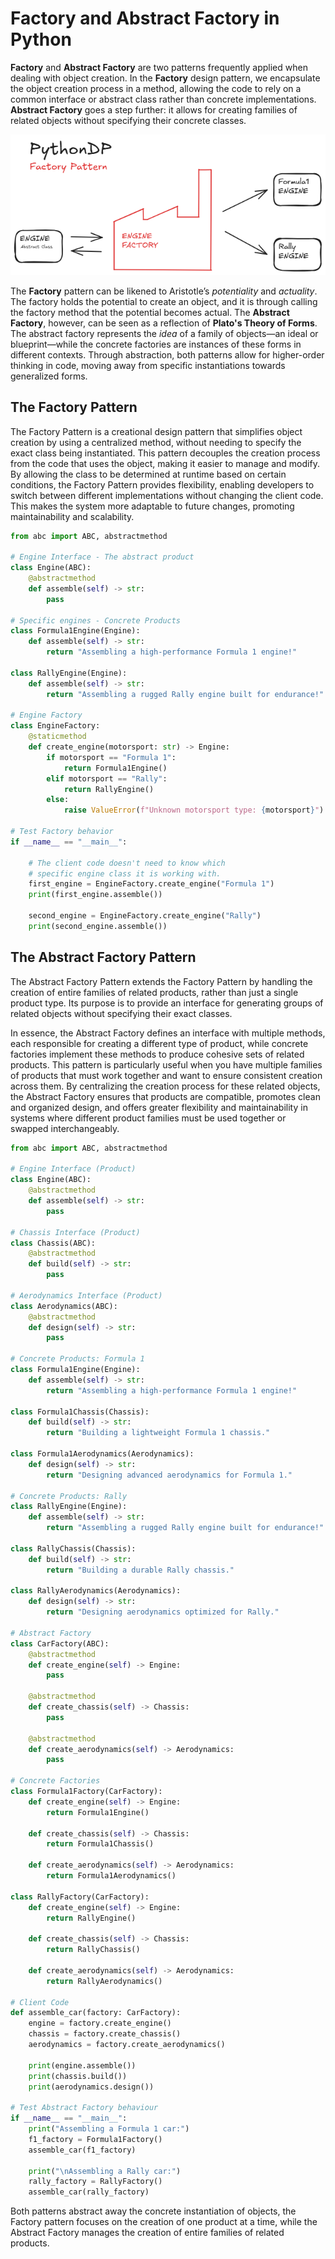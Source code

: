 # Factory and Abstract Factory in Python

**Factory** and **Abstract Factory** are two patterns frequently applied when dealing with object creation. In the **Factory** design pattern, we encapsulate the object creation process in a method, allowing the code to rely on a common interface or abstract class rather than concrete implementations. **Abstract Factory** goes a step further: it allows for creating families of related objects without specifying their concrete classes.

![Factory Design Pattern Visual Representation](/Creational/Factory/res/factory.png)

The **Factory** pattern can be likened to Aristotle’s *potentiality* and *actuality*. The factory holds the potential to create an object, and it is through calling the factory method that the potential becomes actual. The **Abstract Factory**, however, can be seen as a reflection of **Plato's Theory of Forms**. The abstract factory represents the *idea* of a family of objects—an ideal or blueprint—while the concrete factories are instances of these forms in different contexts. Through abstraction, both patterns allow for higher-order thinking in code, moving away from specific instantiations towards generalized forms.

## The Factory Pattern

The Factory Pattern is a creational design pattern that simplifies object creation by using a centralized method, without needing to specify the exact class being instantiated. This pattern decouples the creation process from the code that uses the object, making it easier to manage and modify. By allowing the class to be determined at runtime based on certain conditions, the Factory Pattern provides flexibility, enabling developers to switch between different implementations without changing the client code. This makes the system more adaptable to future changes, promoting maintainability and scalability.

```python
from abc import ABC, abstractmethod

# Engine Interface - The abstract product
class Engine(ABC):
    @abstractmethod
    def assemble(self) -> str:
        pass

# Specific engines - Concrete Products
class Formula1Engine(Engine):
    def assemble(self) -> str:
        return "Assembling a high-performance Formula 1 engine!"

class RallyEngine(Engine):
    def assemble(self) -> str:
        return "Assembling a rugged Rally engine built for endurance!"

# Engine Factory
class EngineFactory:
    @staticmethod
    def create_engine(motorsport: str) -> Engine:
        if motorsport == "Formula 1":
            return Formula1Engine()
        elif motorsport == "Rally":
            return RallyEngine()
        else:
            raise ValueError(f"Unknown motorsport type: {motorsport}")

# Test Factory behavior
if __name__ == "__main__":

    # The client code doesn't need to know which 
    # specific engine class it is working with.
    first_engine = EngineFactory.create_engine("Formula 1")
    print(first_engine.assemble())

    second_engine = EngineFactory.create_engine("Rally")
    print(second_engine.assemble())                                                                           
```

## The Abstract Factory Pattern

The Abstract Factory Pattern extends the Factory Pattern by handling the creation of entire families of related products, rather than just a single product type. Its purpose is to provide an interface for generating groups of related objects without specifying their exact classes.

In essence, the Abstract Factory defines an interface with multiple methods, each responsible for creating a different type of product, while concrete factories implement these methods to produce cohesive sets of related products. This pattern is particularly useful when you have multiple families of products that must work together and want to ensure consistent creation across them. By centralizing the creation process for these related objects, the Abstract Factory ensures that products are compatible, promotes clean and organized design, and offers greater flexibility and maintainability in systems where different product families must be used together or swapped interchangeably.


```python
from abc import ABC, abstractmethod

# Engine Interface (Product)
class Engine(ABC):
    @abstractmethod
    def assemble(self) -> str:
        pass

# Chassis Interface (Product)
class Chassis(ABC):
    @abstractmethod
    def build(self) -> str:
        pass

# Aerodynamics Interface (Product)
class Aerodynamics(ABC):
    @abstractmethod
    def design(self) -> str:
        pass

# Concrete Products: Formula 1
class Formula1Engine(Engine):
    def assemble(self) -> str:
        return "Assembling a high-performance Formula 1 engine!"

class Formula1Chassis(Chassis):
    def build(self) -> str:
        return "Building a lightweight Formula 1 chassis."

class Formula1Aerodynamics(Aerodynamics):
    def design(self) -> str:
        return "Designing advanced aerodynamics for Formula 1."

# Concrete Products: Rally
class RallyEngine(Engine):
    def assemble(self) -> str:
        return "Assembling a rugged Rally engine built for endurance!"

class RallyChassis(Chassis):
    def build(self) -> str:
        return "Building a durable Rally chassis."

class RallyAerodynamics(Aerodynamics):
    def design(self) -> str:
        return "Designing aerodynamics optimized for Rally."

# Abstract Factory
class CarFactory(ABC):
    @abstractmethod
    def create_engine(self) -> Engine:
        pass

    @abstractmethod
    def create_chassis(self) -> Chassis:
        pass

    @abstractmethod
    def create_aerodynamics(self) -> Aerodynamics:
        pass

# Concrete Factories
class Formula1Factory(CarFactory):
    def create_engine(self) -> Engine:
        return Formula1Engine()

    def create_chassis(self) -> Chassis:
        return Formula1Chassis()

    def create_aerodynamics(self) -> Aerodynamics:
        return Formula1Aerodynamics()

class RallyFactory(CarFactory):
    def create_engine(self) -> Engine:
        return RallyEngine()

    def create_chassis(self) -> Chassis:
        return RallyChassis()

    def create_aerodynamics(self) -> Aerodynamics:
        return RallyAerodynamics()

# Client Code
def assemble_car(factory: CarFactory):
    engine = factory.create_engine()
    chassis = factory.create_chassis()
    aerodynamics = factory.create_aerodynamics()

    print(engine.assemble())
    print(chassis.build())
    print(aerodynamics.design())

# Test Abstract Factory behaviour
if __name__ == "__main__":
    print("Assembling a Formula 1 car:")
    f1_factory = Formula1Factory()
    assemble_car(f1_factory)

    print("\nAssembling a Rally car:")
    rally_factory = RallyFactory()
    assemble_car(rally_factory)
```

Both patterns abstract away the concrete instantiation of objects, the Factory pattern focuses on the creation of one product at a time, while the Abstract Factory manages the creation of entire families of related products.
